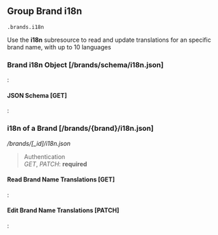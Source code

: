 ## Group Brand i18n

`.brands.i18n`

Use the **i18n** subresource to read and update
translations for an specific brand name, with up to 10 languages

### Brand i18n Object [/brands/schema/i18n.json]

:[](.brand-i18n-object.apib)

#### JSON Schema [GET]

:[](.json-schema.apib)

### i18n of a Brand [/brands/{brand}/i18n.json]

*/brands/[_id]/i18n.json*

> Authentication<br>_GET_, _PATCH_: **required**

#### Read Brand Name Translations [GET]

:[](.read-brand-name-translations.apib)

#### Edit Brand Name Translations [PATCH]

:[](.edit-brand-name-translations.apib)
